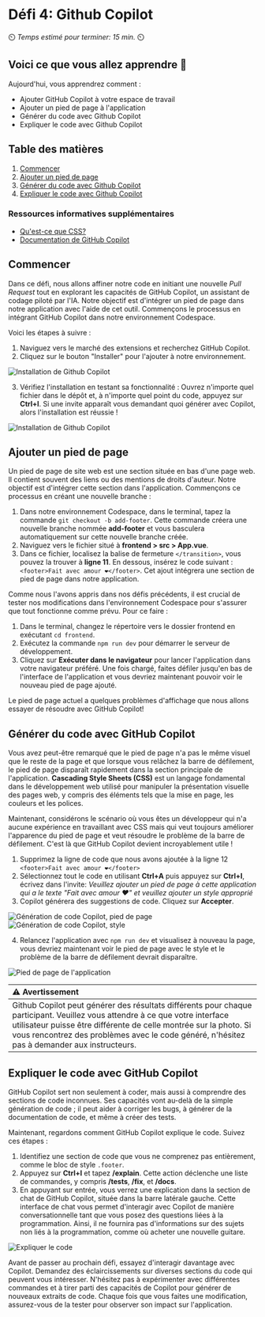 # Défi 4: Github Copilot 

⏲️ _Temps estimé pour terminer: 15 min._ ⏲️

## Voici ce que vous allez apprendre 🎯

Aujourd'hui, vous apprendrez comment :

- Ajouter GitHub Copilot à votre espace de travail
- Ajouter un pied de page à l'application
- Générer du code avec Github Copilot
- Expliquer le code avec Github Copilot


## Table des matières

1. [Commencer](#commencer)
2. [Ajouter un pied de page](#ajouter-un-pied-de-page)
3. [Générer du code avec Github Copilot](#générer-du-code-avec-github-copilot)
4. [Expliquer le code avec Github Copilot](#expliquer-le-code-avec-github-copilot) 

### Ressources informatives supplémentaires

- [Qu'est-ce que CSS?](https://developer.mozilla.org/fr/docs/Web/CSS)
- [Documentation de GitHub Copilot](https://docs.github.com/fr/copilot)


## Commencer

Dans ce défi, nous allons affiner notre code en initiant une nouvelle *Pull Request* tout en explorant les capacités de GitHub Copilot, un assistant de codage piloté par l'IA. Notre objectif est d'intégrer un pied de page dans notre application avec l'aide de cet outil. Commençons le processus en intégrant GitHub Copilot dans notre environnement Codespace.

Voici les étapes à suivre :

1. Naviguez vers le marché des extensions et recherchez GitHub Copilot.
2. Cliquez sur le bouton "Installer" pour l'ajouter à notre environnement.  

![Installation de Github Copilot](./images/github-copilot-installation.png)  

3. Vérifiez l'installation en testant sa fonctionnalité : Ouvrez n'importe quel fichier dans le dépôt et, à n'importe quel point du code, appuyez sur **Ctrl+I**. Si une invite apparaît vous demandant quoi générer avec Copilot, alors l'installation est réussie !  

![Installation de Github Copilot](./images/copilot-ask.png)

## Ajouter un pied de page

Un pied de page de site web est une section située en bas d'une page web. Il contient souvent des liens ou des mentions de droits d'auteur. Notre objectif est d'intégrer cette section dans l'application. Commençons ce processus en créant une nouvelle branche :

1. Dans notre environnement Codespace, dans le terminal, tapez la commande `git checkout -b add-footer`. Cette commande créera une nouvelle branche nommée **add-footer** et vous basculera automatiquement sur cette nouvelle branche créée.
2. Naviguez vers le fichier situé à **frontend > src > App.vue**.
3. Dans ce fichier, localisez la balise de fermeture `</transition>`, vous pouvez la trouver à **ligne 11**. En dessous, insérez le code suivant : ``<footer>Fait avec amour ❤️</footer>``. Cet ajout intégrera une section de pied de page dans notre application.

Comme nous l'avons appris dans nos défis précédents, il est crucial de tester nos modifications dans l'environnement Codespace pour s'assurer que tout fonctionne comme prévu. Pour ce faire :

1. Dans le terminal, changez le répertoire vers le dossier frontend en exécutant ``cd frontend``.
2. Exécutez la commande ``npm run dev`` pour démarrer le serveur de développement.
3. Cliquez sur **Exécuter dans le navigateur** pour lancer l'application dans votre navigateur préféré. Une fois chargé, faites défiler jusqu'en bas de l'interface de l'application et vous devriez maintenant pouvoir voir le nouveau pied de page ajouté.  

Le pied de page actuel a quelques problèmes d'affichage que nous allons essayer de résoudre avec GitHub Copilot!


## Générer du code avec GitHub Copilot

Vous avez peut-être remarqué que le pied de page n'a pas le même visuel que le reste de la page et que lorsque vous relâchez la barre de défilement, le pied de page disparaît rapidement dans la section principale de l'application. **Cascading Style Sheets (CSS)** est un langage fondamental dans le développement web utilisé pour manipuler la présentation visuelle des pages web, y compris des éléments tels que la mise en page, les couleurs et les polices.

Maintenant, considérons le scénario où vous êtes un développeur qui n'a aucune expérience en travaillant avec CSS mais qui veut toujours améliorer l'apparence du pied de page et veut résoudre le problème de la barre de défilement. C'est là que GitHub Copilot devient incroyablement utile !

1. Supprimez la ligne de code que nous avons ajoutée à la ligne 12 ``<footer>Fait avec amour ❤️</footer>``
2. Sélectionnez tout le code en utilisant **Ctrl+A** puis appuyez sur **Ctrl+I**, écrivez dans l'invite:
   *Veuillez ajouter un pied de page à cette application qui a le texte "Fait avec amour ❤️" et veuillez ajouter un style approprié*
3. Copilot générera des suggestions de code. Cliquez sur **Accepter**.  

![Génération de code Copilot, pied de page](./images/github-copilot-add-code-1.png)
![Génération de code Copilot, style](./images/github-copilot-add-code-2.png)  

4. Relancez l'application avec ``npm run dev`` et visualisez à nouveau la page, vous devriez maintenant voir le pied de page avec le style et le problème de la barre de défilement devrait disparaître.

![Pied de page de l'application](./images/footer-in-milligram.png)



| :warning: Avertissement          |
|:---------------------------|
| Github Copilot peut générer des résultats différents pour chaque participant. Veuillez vous attendre à ce que votre interface utilisateur puisse être différente de celle montrée sur la photo. Si vous rencontrez des problèmes avec le code généré, n'hésitez pas à demander aux instructeurs.   |



## Expliquer le code avec GitHub Copilot


GitHub Copilot sert non seulement à coder, mais aussi à comprendre des sections de code inconnues. Ses capacités vont au-delà de la simple génération de code ; il peut aider à corriger les bugs, à générer de la documentation de code, et même à créer des tests.

Maintenant, regardons comment GitHub Copilot explique le code. Suivez ces étapes :

1. Identifiez une section de code que vous ne comprenez pas entièrement, comme le bloc de style `.footer`.
2. Appuyez sur **Ctrl+I** et tapez **/explain**. Cette action déclenche une liste de commandes, y compris **/tests**, **/fix**, et **/docs**.
3. En appuyant sur entrée, vous verrez une explication dans la section de chat de GitHub Copilot, située dans la barre latérale gauche. Cette interface de chat vous permet d'interagir avec Copilot de manière conversationnelle tant que vous posez des questions liées à la programmation. Ainsi, il ne fournira pas d'informations sur des sujets non liés à la programmation, comme où acheter une nouvelle guitare.  

![Expliquer le code](./images/github-copilot-commands.png)  

Avant de passer au prochain défi, essayez d'interagir davantage avec Copilot. Demandez des éclaircissements sur diverses sections du code qui peuvent vous intéresser. N'hésitez pas à expérimenter avec différentes commandes et à tirer parti des capacités de Copilot pour générer de nouveaux extraits de code. Chaque fois que vous faites une modification, assurez-vous de la tester pour observer son impact sur l'application.
